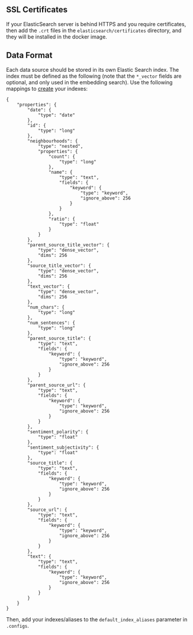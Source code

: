 ## SSL Certificates

If your ElasticSearch server is behind HTTPS and you require certificates, then add the `.crt` files in the `elasticsearch/certificates` directory, and they will be installed in the docker image.

## Data Format

Each data source should be stored in its own Elastic Search index. The index must be defined as the following (note that the `*_vector` fields are optional, and only used in the embedding search). Use the following mappings to [create](https://www.elastic.co/guide/en/elasticsearch/reference/current/indices-create-index.html#mappings) your indexes:

```
{
    "properties": {
        "date": {
            "type": "date"
        },
        "id": {
            "type": "long"
        },
        "neighbourhoods": {
            "type": "nested",
            "properties": {
                "count": {
                    "type": "long"
                },
                "name": {
                    "type": "text",
                    "fields": {
                        "keyword": {
                            "type": "keyword",
                            "ignore_above": 256
                        }
                    }
                },
                "ratio": {
                    "type": "float"
                }
            }
        },
        "parent_source_title_vector": {
            "type": "dense_vector",
            "dims": 256
        },
        "source_title_vector": {
            "type": "dense_vector",
            "dims": 256
        },
        "text_vector": {
            "type": "dense_vector",
            "dims": 256
        },
        "num_chars": {
            "type": "long"
        },
        "num_sentences": {
            "type": "long"
        },
        "parent_source_title": {
            "type": "text",
            "fields": {
                "keyword": {
                    "type": "keyword",
                    "ignore_above": 256
                }
            }
        },
        "parent_source_url": {
            "type": "text",
            "fields": {
                "keyword": {
                    "type": "keyword",
                    "ignore_above": 256
                }
            }
        },
        "sentiment_polarity": {
            "type": "float"
        },
        "sentiment_subjectivity": {
            "type": "float"
        },
        "source_title": {
            "type": "text",
            "fields": {
                "keyword": {
                    "type": "keyword",
                    "ignore_above": 256
                }
            }
        },
        "source_url": {
            "type": "text",
            "fields": {
                "keyword": {
                    "type": "keyword",
                    "ignore_above": 256
                }
            }
        },
        "text": {
            "type": "text",
            "fields": {
                "keyword": {
                    "type": "keyword",
                    "ignore_above": 256
                }
            }
        }
    }
}
```

Then, add your indexes/aliases to the `default_index_aliases` parameter in `.configs`.
